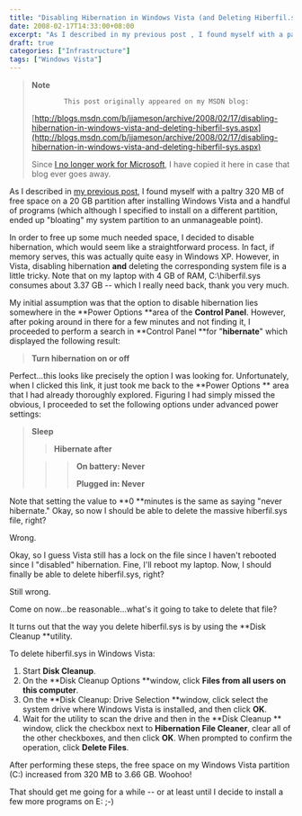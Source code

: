 ```yaml
---
title: "Disabling Hibernation in Windows Vista (and Deleting Hiberfil.sys)"
date: 2008-02-17T14:33:00+08:00
excerpt: "As I described in my previous post , I found myself with a paltry 320 MB of free space on a 20 GB partition after installing Windows Vista and a handful of programs (which although I specified to install on a different partition, ended up \"bloating\" my..."
draft: true
categories: ["Infrastructure"]
tags: ["Windows Vista"]
---
```


> **Note**
> 
>             This post originally appeared on my MSDN blog:  
>   
> 
> 
> [http://blogs.msdn.com/b/jjameson/archive/2008/02/17/disabling-hibernation-in-windows-vista-and-deleting-hiberfil-sys.aspx](http://blogs.msdn.com/b/jjameson/archive/2008/02/17/disabling-hibernation-in-windows-vista-and-deleting-hiberfil-sys.aspx)
> 
> 
> Since [I no longer work for Microsoft](/blog/jjameson/archive/2011/09/02/last-day-with-microsoft.aspx), I have copied it here in case that blog                 ever goes away.


As I described in [my previous post](/blog/jjameson/archive/2008/02/17/an-update-on-disk-space-usage-by-windows-vista.aspx), I found myself with a paltry 320 MB of free space on a         20 GB partition after installing Windows Vista and a handful of programs (which         although I specified to install on a different partition, ended up "bloating" my         system partition to an unmanageable point).

In order to free up some much needed space, I decided to disable hibernation, which         would seem like a straightforward process. In fact, if memory serves, this was actually         quite easy in Windows XP. However, in Vista, disabling hibernation **and**         deleting the corresponding system file is a little tricky. Note that on my laptop         with 4 GB of RAM, C:\hiberfil.sys consumes about 3.37 GB -- which I really need         back, thank you very much.

My initial assumption was that the option to disable hibernation lies somewhere         in the **Power Options **area of the **Control Panel**.         However, after poking around in there for a few minutes and not finding it, I proceeded         to perform a search in **Control Panel **for "**hibernate**"         which displayed the following result:


> **Turn hibernation on or off**


Perfect...this looks like precisely the option I was looking for. Unfortunately,         when I clicked this link, it just took me back to the **Power Options **         area that I had already thoroughly explored. Figuring I had simply missed the obvious,         I proceeded to set the following options under advanced power settings:


> **Sleep**
> 
> 
> > **Hibernate after**
> 
> 
> 
> > > **On battery: Never**
> > > 
> > > **Plugged in: Never**


Note that setting the value to **0 **minutes is the same as saying         "never hibernate." Okay, so now I should be able to delete the massive hiberfil.sys         file, right?

Wrong.

Okay, so I guess Vista still has a lock on the file since I haven't rebooted since         I "disabled" hibernation. Fine, I'll reboot my laptop. Now, I should finally be         able to delete hiberfil.sys, right?

Still wrong.

Come on now...be reasonable...what's it going to take to delete that file?

It turns out that the way you delete hiberfil.sys is by using the **Disk Cleanup
        **utility.

To delete hiberfil.sys in Windows Vista:

1. Start **Disk Cleanup**.
2. On the **Disk Cleanup Options **window, click **Files from all users
                    on this computer**.
3. On the **Disk Cleanup: Drive Selection **window, click select the system
                    drive where Windows Vista is installed, and then click **OK**.
4. Wait for the utility to scan the drive and then in the **Disk Cleanup **
                    window, click the checkbox next to **Hibernation File Cleaner**, clear
                    all of the other checkboxes, and then click **OK**. When prompted to
                    confirm the operation, click **Delete Files**.


After performing these steps, the free space on my Windows Vista partition (C:)         increased from 320 MB to 3.66 GB. Woohoo!

That should get me going for a while -- or at least until I decide to install a         few more programs on E: ;-)

